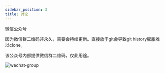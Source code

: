 ```yaml
---
sidebar_position: 3
title: 讨论
---
```


微信公众号

因为微信群二维码非永久，需要会持续更新。直接放于git会导致git history膨胀难以clone。

该公众号内部提供微信群二维码，仅此用途。

![wechat-group](@site/static/img/public-wechat.jpg)